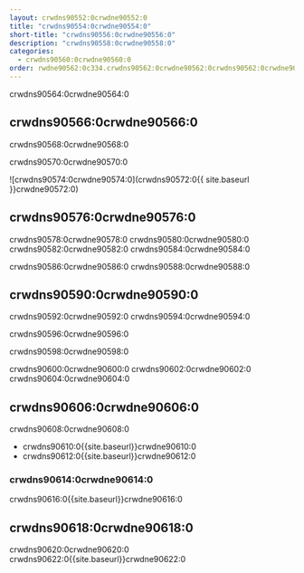 ```yaml
---
layout: crwdns90552:0crwdne90552:0
title: "crwdns90554:0crwdne90554:0"
short-title: "crwdns90556:0crwdne90556:0"
description: "crwdns90558:0crwdne90558:0"
categories:
  - crwdns90560:0crwdne90560:0
order: rwdne90562:0c334.crwdns90562:0crwdne90562:0crwdns90562:0crwdne90562:0974882crwdns90562:0crwdne90562:0
---
```

crwdns90564:0crwdne90564:0

## crwdns90566:0crwdne90566:0

crwdns90568:0crwdne90568:0

crwdns90570:0crwdne90570:0

![crwdns90574:0crwdne90574:0](crwdns90572:0{{ site.baseurl }}crwdne90572:0)

## crwdns90576:0crwdne90576:0

crwdns90578:0crwdne90578:0 crwdns90580:0crwdne90580:0 crwdns90582:0crwdne90582:0 crwdns90584:0crwdne90584:0

crwdns90586:0crwdne90586:0 crwdns90588:0crwdne90588:0

## crwdns90590:0crwdne90590:0

crwdns90592:0crwdne90592:0 crwdns90594:0crwdne90594:0

crwdns90596:0crwdne90596:0

crwdns90598:0crwdne90598:0

crwdns90600:0crwdne90600:0 crwdns90602:0crwdne90602:0 crwdns90604:0crwdne90604:0

## crwdns90606:0crwdne90606:0

crwdns90608:0crwdne90608:0

- crwdns90610:0{{site.baseurl}}crwdne90610:0
- crwdns90612:0{{site.baseurl}}crwdne90612:0

### crwdns90614:0crwdne90614:0

crwdns90616:0{{site.baseurl}}crwdne90616:0

## crwdns90618:0crwdne90618:0

crwdns90620:0crwdne90620:0 crwdns90622:0{{site.baseurl}}crwdne90622:0